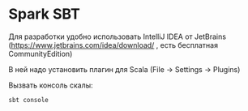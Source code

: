 # Spark SBT

Для разработки удобно использовать IntelliJ IDEA от JetBrains (https://www.jetbrains.com/idea/download/ , есть бесплатная CommunityEdition)

В ней надо установить плагин для Scala (File -> Settings -> Plugins)


Вызвать консоль скалы:
```
sbt console
```

